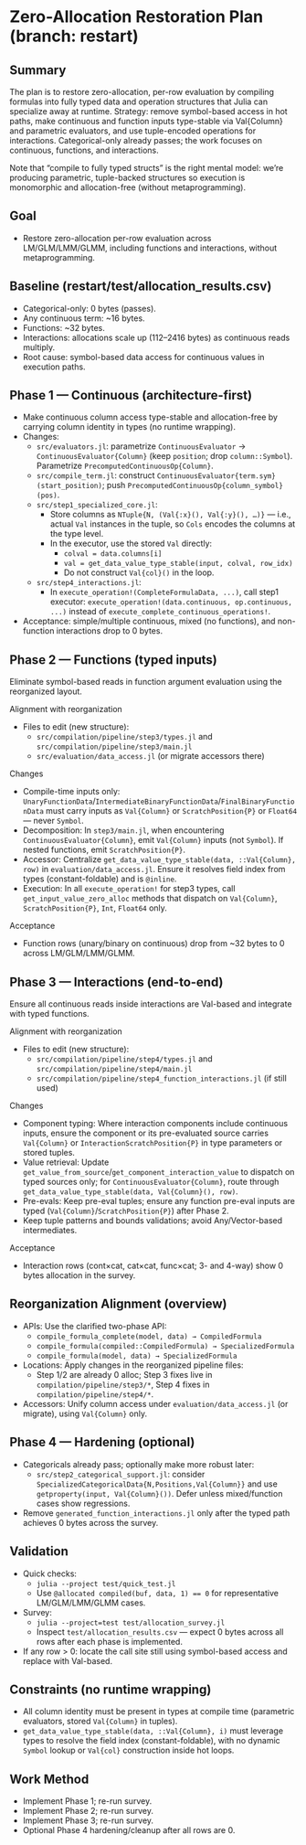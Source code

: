 # Zero-Allocation Restoration Plan (branch: restart)

## Summary

The plan is to restore zero-allocation, per-row evaluation by compiling formulas into fully typed data and operation structures that Julia can specialize away at runtime. Strategy: remove symbol-based access in hot paths, make continuous and function inputs type-stable via Val{Column} and parametric evaluators, and use tuple-encoded operations for interactions. Categorical-only already passes; the work focuses on continuous, functions, and interactions.

Note that “compile to fully typed structs” is the right mental model: we’re producing parametric, tuple-backed structures so execution is monomorphic and allocation-free (without metaprogramming).

## Goal
- Restore zero-allocation per-row evaluation across LM/GLM/LMM/GLMM, including functions and interactions, without metaprogramming.

## Baseline (restart/test/allocation_results.csv)
- Categorical-only: 0 bytes (passes).
- Any continuous term: ~16 bytes.
- Functions: ~32 bytes.
- Interactions: allocations scale up (112–2416 bytes) as continuous reads multiply.
- Root cause: symbol-based data access for continuous values in execution paths.

## Phase 1 — Continuous (architecture-first)
- Make continuous column access type-stable and allocation-free by carrying column identity in types (no runtime wrapping).
- Changes:
  - `src/evaluators.jl`: parametrize `ContinuousEvaluator` → `ContinuousEvaluator{Column}` (keep `position`; drop `column::Symbol`). Parametrize `PrecomputedContinuousOp{Column}`.
  - `src/compile_term.jl`: construct `ContinuousEvaluator{term.sym}(start_position)`; push `PrecomputedContinuousOp{column_symbol}(pos)`.
  - `src/step1_specialized_core.jl`:
    - Store columns as `NTuple{N, (Val{:x}(), Val{:y}(), …)}` — i.e., actual `Val` instances in the tuple, so `Cols` encodes the columns at the type level.
    - In the executor, use the stored `Val` directly:
      - `colval = data.columns[i]`
      - `val = get_data_value_type_stable(input, colval, row_idx)`
      - Do not construct `Val{col}()` in the loop.
  - `src/step4_interactions.jl`:
    - In `execute_operation!(CompleteFormulaData, ...)`, call step1 executor: `execute_operation!(data.continuous, op.continuous, ...)` instead of `execute_complete_continuous_operations!`.
- Acceptance: simple/multiple continuous, mixed (no functions), and non-function interactions drop to 0 bytes.

## Phase 2 — Functions (typed inputs)
Eliminate symbol-based reads in function argument evaluation using the reorganized layout.

Alignment with reorganization
- Files to edit (new structure):
  - `src/compilation/pipeline/step3/types.jl` and `src/compilation/pipeline/step3/main.jl`
  - `src/evaluation/data_access.jl` (or migrate accessors there)

Changes
- Compile-time inputs only: `UnaryFunctionData`/`IntermediateBinaryFunctionData`/`FinalBinaryFunctionData` must carry inputs as `Val{Column}` or `ScratchPosition{P}` or `Float64` — never `Symbol`.
- Decomposition: In `step3/main.jl`, when encountering `ContinuousEvaluator{Column}`, emit `Val{Column}` inputs (not `Symbol`). If nested functions, emit `ScratchPosition{P}`.
- Accessor: Centralize `get_data_value_type_stable(data, ::Val{Column}, row)` in `evaluation/data_access.jl`. Ensure it resolves field index from types (constant-foldable) and is `@inline`.
- Execution: In all `execute_operation!` for step3 types, call `get_input_value_zero_alloc` methods that dispatch on `Val{Column}`, `ScratchPosition{P}`, `Int`, `Float64` only.

Acceptance
- Function rows (unary/binary on continuous) drop from ~32 bytes to 0 across LM/GLM/LMM/GLMM.

## Phase 3 — Interactions (end-to-end)
Ensure all continuous reads inside interactions are Val-based and integrate with typed functions.

Alignment with reorganization
- Files to edit (new structure):
  - `src/compilation/pipeline/step4/types.jl` and `src/compilation/pipeline/step4/main.jl`
  - `src/compilation/pipeline/step4_function_interactions.jl` (if still used)

Changes
- Component typing: Where interaction components include continuous inputs, ensure the component or its pre-evaluated source carries `Val{Column}` or `InteractionScratchPosition{P}` in type parameters or stored tuples.
- Value retrieval: Update `get_value_from_source`/`get_component_interaction_value` to dispatch on typed sources only; for `ContinuousEvaluator{Column}`, route through `get_data_value_type_stable(data, Val{Column}(), row)`.
- Pre-evals: Keep pre-eval tuples; ensure any function pre-eval inputs are typed (`Val{Column}`/`ScratchPosition{P}`) after Phase 2.
- Keep tuple patterns and bounds validations; avoid Any/Vector-based intermediates.

Acceptance
- Interaction rows (cont×cat, cat×cat, func×cat; 3- and 4-way) show 0 bytes allocation in the survey.

## Reorganization Alignment (overview)
- APIs: Use the clarified two-phase API:
  - `compile_formula_complete(model, data) → CompiledFormula`
  - `compile_formula(compiled::CompiledFormula) → SpecializedFormula`
  - `compile_formula(model, data) → SpecializedFormula`
- Locations: Apply changes in the reorganized pipeline files:
  - Step 1/2 are already 0 alloc; Step 3 fixes live in `compilation/pipeline/step3/*`, Step 4 fixes in `compilation/pipeline/step4/*`.
- Accessors: Unify column access under `evaluation/data_access.jl` (or migrate), using `Val{Column}` only.


## Phase 4 — Hardening (optional)
- Categoricals already pass; optionally make more robust later:
  - `src/step2_categorical_support.jl`: consider `SpecializedCategoricalData{N,Positions,Val{Column}}` and use `getproperty(input, Val{Column}())`. Defer unless mixed/function cases show regressions.
- Remove `generated_function_interactions.jl` only after the typed path achieves 0 bytes across the survey.

## Validation
- Quick checks:
  - `julia --project test/quick_test.jl`
  - Use `@allocated compiled(buf, data, 1) == 0` for representative LM/GLM/LMM/GLMM cases.
- Survey:
  - `julia --project=test test/allocation_survey.jl`
  - Inspect `test/allocation_results.csv` — expect 0 bytes across all rows after each phase is implemented.
- If any row > 0: locate the call site still using symbol-based access and replace with Val-based.

## Constraints (no runtime wrapping)
- All column identity must be present in types at compile time (parametric evaluators, stored `Val{Column}` in tuples).
- `get_data_value_type_stable(data, ::Val{Column}, i)` must leverage types to resolve the field index (constant-foldable), with no dynamic `Symbol` lookup or `Val{col}` construction inside hot loops.

## Work Method
- Implement Phase 1; re-run survey.
- Implement Phase 2; re-run survey.
- Implement Phase 3; re-run survey.
- Optional Phase 4 hardening/cleanup after all rows are 0.
